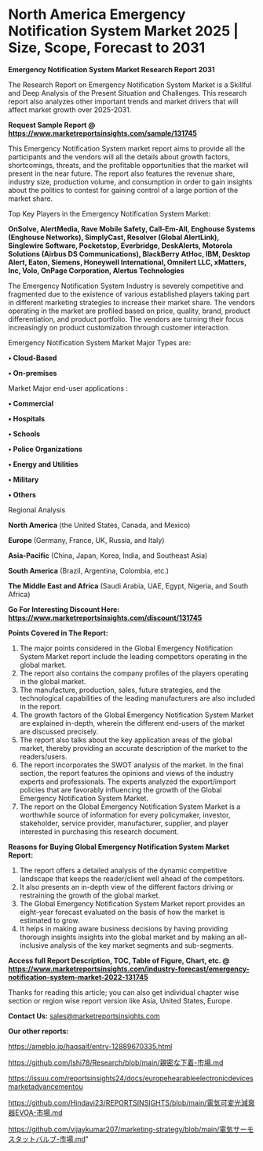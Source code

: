 # North America Emergency Notification System Market 2025 | Size, Scope, Forecast to 2031

<strong>Emergency Notification System Market Research Report 2031</strong>

The Research Report on Emergency Notification System Market is a Skillful and Deep Analysis of the Present Situation and Challenges. This research report also analyzes other important trends and market drivers that will affect market growth over 2025-2031.

<strong>Request Sample Report @ <a href=https://www.marketreportsinsights.com/sample/131745>https://www.marketreportsinsights.com/sample/131745</a></strong>

This Emergency Notification System market report aims to provide all the participants and the vendors will all the details about growth factors, shortcomings, threats, and the profitable opportunities that the market will present in the near future. The report also features the revenue share, industry size, production volume, and consumption in order to gain insights about the politics to contest for gaining control of a large portion of the market share.

Top Key Players in the Emergency Notification System Market:

<strong>OnSolve, AlertMedia, Rave Mobile Safety, Call-Em-All, Enghouse Systems (Enghouse Networks), SimplyCast, Resolver (Global AlertLink), Singlewire Software, Pocketstop, Everbridge, DeskAlerts, Motorola Solutions (Airbus DS Communications), BlackBerry AtHoc, IBM, Desktop Alert, Eaton, Siemens, Honeywell International, Omnilert LLC, xMatters, Inc, Volo, OnPage Corporation, Alertus Technologies</strong>

The Emergency Notification System Industry is severely competitive and fragmented due to the existence of various established players taking part in different marketing strategies to increase their market share. The vendors operating in the market are profiled based on price, quality, brand, product differentiation, and product portfolio. The vendors are turning their focus increasingly on product customization through customer interaction.

Emergency Notification System Market Major Types are:

<strong>• Cloud-Based

• On-premises</strong>

Market Major end-user applications :

<strong>• Commercial

• Hospitals

• Schools

• Police Organizations

• Energy and Utilities

• Military

• Others</strong>

Regional Analysis

</u><strong><b>North America</b></strong> (the United States, Canada, and Mexico)

<strong><b>Europe </b></strong>(Germany, France, UK, Russia, and Italy)

<strong><b>Asia-Pacific</b></strong> (China, Japan, Korea, India, and Southeast Asia)

<strong><b>South America</b></strong> (Brazil, Argentina, Colombia, etc.)

<strong><b>The Middle East and Africa</b></strong> (Saudi Arabia, UAE, Egypt, Nigeria, and South Africa)

<strong>Go For Interesting Discount Here: <a href=https://www.marketreportsinsights.com/discount/131745>https://www.marketreportsinsights.com/discount/131745</a></strong>

<strong>Points Covered in The Report:</strong>
<ol>
  <li>The major points considered in the Global Emergency Notification System Market report include the leading competitors operating in the global market.</li>
  <li>The report also contains the company profiles of the players operating in the global market.</li>
  <li>The manufacture, production, sales, future strategies, and the technological capabilities of the leading manufacturers are also included in the report.</li>
  <li>The growth factors of the Global Emergency Notification System Market are explained in-depth, wherein the different end-users of the market are discussed precisely.</li>
  <li>The report also talks about the key application areas of the global market, thereby providing an accurate description of the market to the readers/users.</li>
  <li>The report incorporates the SWOT analysis of the market. In the final section, the report features the opinions and views of the industry experts and professionals. The experts analyzed the export/import policies that are favorably influencing the growth of the Global Emergency Notification System Market.</li>
  <li>The report on the Global Emergency Notification System Market is a worthwhile source of information for every policymaker, investor, stakeholder, service provider, manufacturer, supplier, and player interested in purchasing this research document.</li>
</ol>
<strong>Reasons for Buying Global Emergency Notification System Market Report:</strong>

<ol>
  <li>The report offers a detailed analysis of the dynamic competitive landscape that keeps the reader/client well ahead of the competitors.</li>
  <li>It also presents an in-depth view of the different factors driving or restraining the growth of the global market.</li>
  <li>The Global Emergency Notification System Market report provides an eight-year forecast evaluated on the basis of how the market is estimated to grow.</li>
  <li>It helps in making aware business decisions by having providing thorough insights insights into the global market and by making an all-inclusive analysis of the key market segments and sub-segments.</li>
</ol>
<strong>Access full Report Description, TOC, Table of Figure, Chart, etc. @ <a href=https://www.marketreportsinsights.com/industry-forecast/emergency-notification-system-market-2022-131745>https://www.marketreportsinsights.com/industry-forecast/emergency-notification-system-market-2022-131745</a></strong>


Thanks for reading this article; you can also get individual chapter wise section or region wise report version like Asia, United States, Europe.

<strong>Contact Us:</strong>
sales@marketreportsinsights.com

<strong>Our other reports:</strong>

<a href=https://ameblo.jp/haqsaif/entry-12889670335.html>https://ameblo.jp/haqsaif/entry-12889670335.html</a>

<a href=https://github.com/Ishi78/Research/blob/main/親密な下着-市場.md>https://github.com/Ishi78/Research/blob/main/親密な下着-市場.md</a>

<a href=https://issuu.com/reportsinsights24/docs/europehearableelectronicdevicesmarketadvancementou>https://issuu.com/reportsinsights24/docs/europehearableelectronicdevicesmarketadvancementou</a>

<a href=https://github.com/Hindavi23/REPORTSINSIGHTS/blob/main/電気可変光減衰器EVOA-市場.md>https://github.com/Hindavi23/REPORTSINSIGHTS/blob/main/電気可変光減衰器EVOA-市場.md</a>

<a href=https://github.com/vijaykumar207/marketing-strategy/blob/main/電気サーモスタットバルブ-市場.md>https://github.com/vijaykumar207/marketing-strategy/blob/main/電気サーモスタットバルブ-市場.md</a>"
